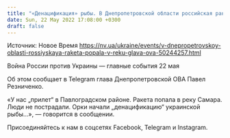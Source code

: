```yaml
---
title: "«Денацификация» рыбы. В Днепропетровской области российская ракета попала в реку — глава ОВА"
date: Sun, 22 May 2022 17:08:00 +0300
draft: false
---
```

Источник: Новое Время https://nv.ua/ukraine/events/v-dnepropetrovskoy-oblasti-rossiyskaya-raketa-popala-v-reku-glava-ova-50244257.html


Война России против Украины — главные события 22 мая

Об этом сообщает в Telegram глава Днепропетровской ОВА Павел Резниченко.

«У нас „прилет“ в Павлоградском районе. Ракета попала в реку Самара. Люди не пострадали. Орки начали „денацификацию“ украинской рыбы…», — говорится в сообщении.

Присоединяйтесь к нам в соцсетях Facebook, Telegram и Instagram.
